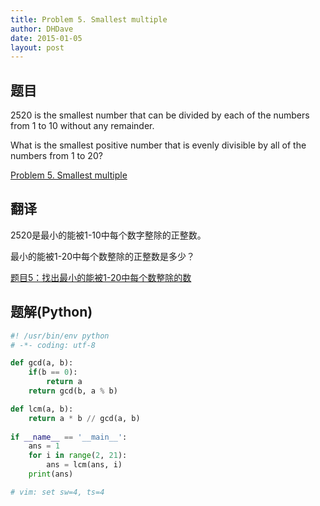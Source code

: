 ```yaml
---
title: Problem 5. Smallest multiple
author: DHDave
date: 2015-01-05
layout: post
---
```


## 题目
2520 is the smallest number that can be divided by each of the numbers from 1 to 10 without any remainder.

What is the smallest positive number that is evenly divisible by all of the numbers from 1 to 20?

[Problem 5. Smallest multiple](https://projecteuler.net/problem=5 "Problem 5")
<!--more-->
## 翻译
2520是最小的能被1-10中每个数字整除的正整数。

最小的能被1-20中每个数整除的正整数是多少？

[题目5：找出最小的能被1-20中每个数整除的数](http://pe.spiritzhang.com/index.php/2011-05-11-09-44-54/6-51-20 "题目5")

## 题解(Python)
```python
#! /usr/bin/env python
# -*- coding: utf-8

def gcd(a, b):
    if(b == 0):
        return a
    return gcd(b, a % b)

def lcm(a, b):
    return a * b // gcd(a, b)
                
if __name__ == '__main__':
    ans = 1
    for i in range(2, 21):
        ans = lcm(ans, i)
    print(ans)

# vim: set sw=4, ts=4
```

